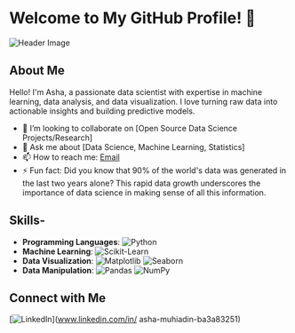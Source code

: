# Welcome to My GitHub Profile! 👋

![Header Image](https://your-image-url.com/header-image.jpg)

## About Me

Hello! I'm Asha, a passionate data scientist with expertise in machine learning, data analysis, and data visualization. I love turning raw data into actionable insights and building predictive models.

- 👯 I’m looking to collaborate on [Open Source Data Science Projects/Research]
- 💬 Ask me about [Data Science, Machine Learning, Statistics]
- 📫 How to reach me: [Email](ashamuhiaidin@hotmail.com)
- ⚡ Fun fact: Did you know that 90% of the world's data was generated in the last two years alone? This rapid data growth underscores the importance of data science in making sense of all this information.

## Skills-
- **Programming Languages**: ![Python](https://img.shields.io/badge/-Python-3776AB?style=flat&logo=python&logoColor=white)
- **Machine Learning**: ![Scikit-Learn](https://img.shields.io/badge/-Scikit--Learn-F7931E?style=flat&logo=scikit-learn&logoColor=white)
- **Data Visualization**: ![Matplotlib](https://img.shields.io/badge/-Matplotlib-3776AB?style=flat&logo=python&logoColor=white) ![Seaborn](https://img.shields.io/badge/-Seaborn-3776AB?style=flat&logo=python&logoColor=white) 
- **Data Manipulation**: ![Pandas](https://img.shields.io/badge/-Pandas-150458?style=flat&logo=pandas&logoColor=white) ![NumPy](https://img.shields.io/badge/-NumPy-013243?style=flat&logo=numpy&logoColor=white)
 

## Connect with Me

[![LinkedIn](https://img.shields.io/badge/-LinkedIn-0077B5?style=flat&logo=linkedin&logoColor=white)](www.linkedin.com/in/
asha-muhiadin-ba3a83251)



